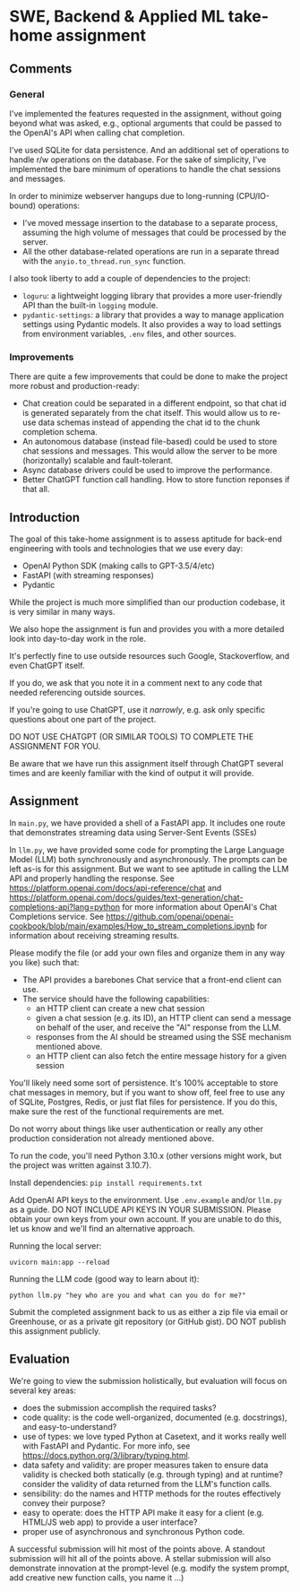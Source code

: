 # SWE, Backend & Applied ML take-home assignment

## Comments

### General

I've implemented the features requested in the assignment, without going beyond what was asked, e.g., optional arguments that could be passed to the OpenAI's API when calling chat completion.

I've used SQLite for data persistence. And an additional set of operations to handle r/w operations on the database. 
For the sake of simplicity, I've implemented the bare minimum of operations to handle the chat sessions and messages.

In order to minimize webserver hangups due to long-running (CPU/IO-bound) operations:
- I've moved message insertion to the database to a separate process, assuming the high volume of messages that could be processed by the server.
- All the other database-related operations are run in a separate thread with the `anyio.to_thread.run_sync` function.

I also took liberty to add a couple of dependencies to the project:
- `loguru`: a lightweight logging library that provides a more user-friendly API than the built-in `logging` module.
- `pydantic-settings`: a library that provides a way to manage application settings using Pydantic models. It also provides a way to load settings from environment variables, `.env` files, and other sources.

### Improvements

There are quite a few improvements that could be done to make the project more robust and production-ready:

- Chat creation could be separated in a different endpoint, so that chat id is generated separately from the chat itself. This would allow us to re-use data schemas instead of appending the chat id to the chunk completion schema.
- An autonomous database (instead file-based) could be used to store chat sessions and messages. This would allow the server to be more (horizontally) scalable and fault-tolerant.
- Async database drivers could be used to improve the performance.
- Better ChatGPT function call handling. How to store function reponses if that all.


## Introduction

The goal of this take-home assignment is to assess aptitude for back-end engineering with tools and technologies that we use every day:

- OpenAI Python SDK (making calls to GPT-3.5/4/etc)
- FastAPI (with streaming responses)
- Pydantic

While the project is much more simplified than our production codebase, it is very similar in many ways.

We also hope the assignment is fun and provides you with a more detailed look into day-to-day work in the role.

It's perfectly fine to use outside resources such Google, Stackoverflow, and even ChatGPT itself. 

If you do, we ask that you note it in a comment next to any code that needed referencing outside sources.

If you're going to use ChatGPT, use it _narrowly_, e.g. ask only specific questions about one part of the project.

DO NOT USE CHATGPT (OR SIMILAR TOOLS) TO COMPLETE THE ASSIGNMENT FOR YOU.

Be aware that we have run this assignment itself through ChatGPT several times and are keenly familiar with the kind of output it will provide.

## Assignment

In `main.py`, we have provided a shell of a FastAPI app. It includes one route that demonstrates streaming data using Server-Sent Events (SSEs)

In `llm.py`, we have provided some code for prompting the Large Language Model (LLM) both synchronously and asynchronously. The prompts can be left as-is for this assignment. But we want to see aptitude in calling the LLM API and properly handling the response. See https://platform.openai.com/docs/api-reference/chat and https://platform.openai.com/docs/guides/text-generation/chat-completions-api?lang=python for more information about OpenAI's Chat Completions service. See https://github.com/openai/openai-cookbook/blob/main/examples/How_to_stream_completions.ipynb for information about receiving streaming results.

Please modify the file (or add your own files and organize them in any way you like) such that:
- The API provides a barebones Chat service that a front-end client can use.
- The service should have the following capabilities:
    - an HTTP client can create a new chat session
    - given a chat session (e.g. its ID), an HTTP client can send a message on behalf of the user, and receive the "AI" response from the LLM.
    - responses from the AI should be streamed using the SSE mechanism mentioned above.
    - an HTTP client can also fetch the entire message history for a given session

You'll likely need some sort of persistence. It's 100% acceptable to store chat messages in memory, but if you want to show off, feel free to use any of SQLite, Postgres, Redis, or just flat files for persistence. If you do this, make sure the rest of the functional requirements are met.

Do not worry about things like user authentication or really any other production consideration not already mentioned above.

To run the code, you'll need Python 3.10.x (other versions might work, but the project was written against 3.10.7).

Install dependencies: `pip install requirements.txt`

Add OpenAI API keys to the environment. Use `.env.example` and/or `llm.py` as a guide. DO NOT INCLUDE API KEYS IN YOUR SUBMISSION. Please obtain your own keys from your own account. If you are unable to do this, let us know and we'll find an alternative approach.

Running the local server:
```
uvicorn main:app --reload
```

Running the LLM code (good way to learn about it):

```
python llm.py "hey who are you and what can you do for me?" 
```

Submit the completed assignment back to us as either a zip file via email or Greenhouse, or as a private git repository (or GitHub gist). DO NOT publish this assignment publicly.

## Evaluation

We're going to view the submission holistically, but evaluation will focus on several key areas:
- does the submission accomplish the required tasks?
- code quality: is the code well-organized, documented (e.g. docstrings), and easy-to-understand?
- use of types: we love typed Python at Casetext, and it works really well with FastAPI and Pydantic. For more info, see https://docs.python.org/3/library/typing.html.
- data safety and validity: are proper measures taken to ensure data validity is checked both statically (e.g. through typing) and at runtime? consider the validity of data returned from the LLM's function calls.
- sensibility: do the names and HTTP methods for the routes effectively convey their purpose?
- easy to operate: does the HTTP API make it easy for a client (e.g. HTML/JS web app) to provide a user interface?
- proper use of asynchronous and synchronous Python code.

A successful submission will hit most of the points above. 
A standout submission will hit all of the points above.
A stellar submission will also demonstrate innovation at the prompt-level (e.g. modify the system prompt, add creative new function calls, you name it ...)


